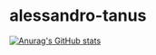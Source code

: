 # alessandro-tanus

[![Anurag's GitHub stats](https://github-readme-stats.vercel.app/api?username=anuraghazra)](https://github.com/aletanus/github-readme-stats)
